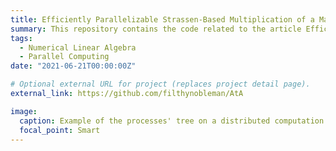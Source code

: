 ```yaml
---
title: Efficiently Parallelizable Strassen-Based Multiplication of a Matrix by its Transpose
summary: This repository contains the code related to the article Efficiently Parallelizable Strassen-Based Multiplication of a Matrix by its Transpose (V. Arrigoni, F. Maggioli, A. Massini, E. Rodolà).
tags:
  - Numerical Linear Algebra
  - Parallel Computing
date: "2021-06-21T00:00:00Z"

# Optional external URL for project (replaces project detail page).
external_link: https://github.com/filthynobleman/AtA

image:
  caption: Example of the processes' tree on a distributed computation.
  focal_point: Smart
---
```

